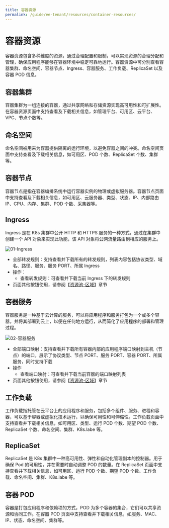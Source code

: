 ```yaml
---
title: 容器资源
permalink: /guide/ee-tenant/resources/container-resources/
---
```


# 容器资源

容器资源包含多种维度的资源，通过合理配置和限制，可以实现资源的合理分配和管理，确保应用程序能够在容器环境中稳定可靠地运行。容器资源中可分别查看容器集群、命名空间、容器节点、Ingress、容器服务、工作负载、ReplicaSet 以及容器 POD 信息。

## 容器集群

容器集群为一组连接的容器，通过共享网络和存储资源实现高可用性和可扩展性。在容器资源页面中支持查看及下载相关信息，如管理平台、可用区、云平台、VPC、节点个数等。

## 命名空间

命名空间被用来为容器提供隔离的运行环境，以避免容器之间的冲突。命名空间页面中支持查看及下载相关信息，如可用区、POD 个数、ReplicaSet 个数、集群等。

## 容器节点

容器节点是指在容器编排系统中运行容器实例的物理或虚拟服务器。容器节点页面中支持查看及下载相关信息，如可用区、云服务器、类型、状态、IP、内部路由 IP、CPU、内存、集群、POD 个数、采集器等。

## Ingress

Ingress 是在 K8s 集群中公开 HTTP 和 HTTPS 服务的一种方式，通过在集群中创建一个 API 对象来实现此功能，该 API 对象将公网流量路由到相应的服务上。

![01-Ingress](https://yunshan-guangzhou.oss-cn-beijing.aliyuncs.com/pub/pic/202304266448dfd092f9a.png)

- 全部转发规则：支持查看并下载所有的转发规则，列表内容包括协议类型、域名、路径、服务、服务 PORT、所属 Ingress
- 操作：
  - 查看转发规则：可查看并下载当前 Ingress 下的转发规则
- 页面其他按钮使用，请参阅【[资源池-区域](./network-resources/)】章节

## 容器服务

容器服务是一种基于云计算的服务，可以将应用程序和服务打包为一个或多个容器，并将其部署到云上，以便在任何地方运行，从而简化了应用程序的部署和管理过程。

![02-容器服务](https://yunshan-guangzhou.oss-cn-beijing.aliyuncs.com/pub/pic/202304266448e6b382c9a.png)

- 全部端口映射：支持查看并下载所有容器内部的应用程序端口映射到主机（节点）的端口，展示了协议类型、节点 PORT、服务 PORT、容器 PORT、所属服务，同时支持下载
- 操作
  - 查看端口映射：可查看并下载当前容器的端口映射列表
- 页面其他按钮使用，请参阅【[资源池-区域](./network-resources/)】章节

## 工作负载

工作负载指托管在云平台上的应用程序和服务，包括多个组件、服务、进程和容器，可以基于容器或虚拟化技术运行，以确保可用性和可伸缩性。工作负载页面中支持查看并下载相关信息，如可用区、类型、运行 POD 个数、期望 POD 个数、ReplicaSet 个数、命名空间、集群、K8s.labe 等。

## ReplicaSet

ReplicaSet 是 K8s 集群中一种高可用性、弹性和自动化管理副本的控制器。用于确保 Pod 的可用性，并在需要时自动调整 POD 的数量。在 ReplicaSet 页面中支持查看并下载相关信息，如可用区、运行 POD 个数、期望 POD 个数、工作负载、命名空间、集群、K8s.labe 等。

## 容器 POD

容器是打包应用程序和依赖项的方式，POD 为多个容器的集合，它们可以共享资源和协同工作。在容器 POD 页面中支持查看并下载相关信息，如服务、MAC、IP、状态、命名空间、集群等。
